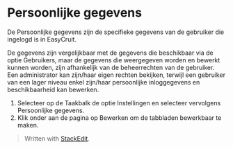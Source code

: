 # Persoonlijke gegevens

De Persoonlijke gegevens zijn de specifieke gegevens van de gebruiker die ingelogd is in EasyCruit.

De gegevens zijn vergelijkbaar met de gegevens die beschikbaar via de optie Gebruikers, maar de gegevens die weergegeven worden en bewerkt kunnen worden, zijn afhankelijk van de beheerrechten van de gebruiker. Een administrator kan zijn/haar eigen rechten bekijken, terwijl een gebruiker van een lager niveau enkel zijn/haar persoonlijke inloggegevens en beschikbaarheid kan bewerken.

1.  Selecteer op de  Taakbalk  de optie  Instellingen  en selecteer vervolgens  Persoonlijke gegevens.
2.  Klik onder aan de pagina op  Bewerken  om de tabbladen bewerkbaar te maken.


> Written with [StackEdit](https://stackedit.io/).
<!--stackedit_data:
eyJoaXN0b3J5IjpbMTM0OTk4MTQ5Nl19
-->